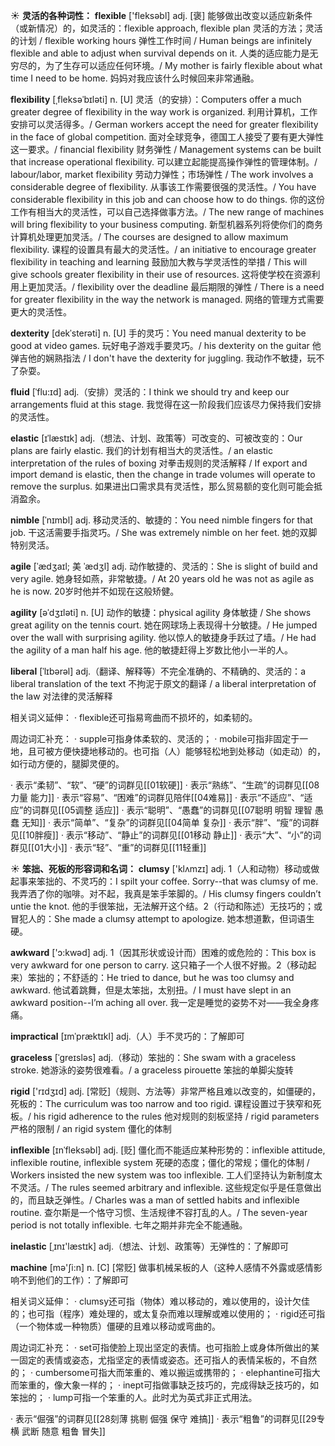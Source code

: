 ☀ <span class="category">**灵活的各种词性：**</span>
<span class="vocabulary">**flexible**</span> ['fleksəbl] 
<span class="definition">adj. [褒] 能够做出改变以适应新条件（或新情况）的，如灵活的：</span>flexible approach, flexible plan 灵活的方法；灵活的计划 / flexible working hours 弹性工作时间 / Human beings are infinitely flexible and able to adjust when survival depends on it. 人类的适应能力是无穷尽的，为了生存可以适应任何环境。/ My mother is fairly flexible about what time I need to be home. 妈妈对我应该什么时候回来非常通融。
                      
<span class="vocabulary">**flexibility**</span> [ˌfleksəˈbɪləti]
<span class="definition">n. [U] 灵活（的安排）：</span>Computers offer a much greater degree of flexibility in the way work is organized. 利用计算机，工作安排可以灵活得多。/ German workers accept the need for greater flexibility in the face of global competition. 面对全球竞争，德国工人接受了要有更大弹性这一要求。/ financial flexibility 财务弹性 / Management systems can be built that increase operational flexibility. 可以建立起能提高操作弹性的管理体制。/ labour/labor, market flexibility 劳动力弹性；市场弹性 / The work involves a considerable degree of flexibility. 从事该工作需要很强的灵活性。/ You have considerable flexibility in this job and can choose how to do things. 你的这份工作有相当大的灵活性，可以自己选择做事方法。/ The new range of machines will bring flexibility to your business computing. 新型机器系列将使你们的商务计算机处理更加灵活。/ The courses are designed to allow maximum flexibility. 课程的设置具有最大的灵活性。/ an initiative to encourage greater flexibility in teaching and learning 鼓励加大教与学灵活性的举措 / This will give schools greater flexibility in their use of resources. 这将使学校在资源利用上更加灵活。/ flexibility over the deadline 最后期限的弹性 / There is a need for greater flexibility in the way the network is managed. 网络的管理方式需要更大的灵活性。
                      
<span class="vocabulary">**dexterity**</span> [dekˈsterəti]
<span class="definition">n. [U] 手的灵巧：</span>You need manual dexterity to be good at video games. 玩好电子游戏手要灵巧。/ his dexterity on the guitar 他弹吉他的娴熟指法 / I don't have the dexterity for juggling. 我动作不敏捷，玩不了杂耍。

<span class="vocabulary">**fluid**</span> [ˈflu:ɪd]
<span class="definition">adj.（安排）灵活的：</span>I think we should try and keep our arrangements fluid at this stage. 我觉得在这一阶段我们应该尽力保持我们安排的灵活性。

<span class="vocabulary">**elastic**</span> [ɪˈlæstɪk]
<span class="definition">adj.（想法、计划、政策等）可改变的、可被改变的：</span>Our plans are fairly elastic. 我们的计划有相当大的灵活性。/ an elastic interpretation of the rules of boxing 对拳击规则的灵活解释 / If export and import demand is elastic, then the change in trade volumes will operate to remove the surplus. 如果进出口需求具有灵活性，那么贸易额的变化则可能会抵消盈余。
           
<span class="vocabulary">**nimble**</span> [ˈnɪmbl]
<span class="definition">adj. 移动灵活的、敏捷的：</span>You need nimble fingers for that job. 干这活需要手指灵巧。/ She was extremely nimble on her feet. 她的双脚特别灵活。           
           
<span class="vocabulary">**agile**</span> [ˈædʒaɪl; 美 ˈædʒl]
<span class="definition">adj. 动作敏捷的、灵活的：</span>She is slight of build and very agile. 她身轻如燕，非常敏捷。/ At 20 years old he was not as agile as he is now. 20岁时他并不如现在这般矫健。

<span class="vocabulary">**agility**</span> [əˈdʒɪləti]
<span class="definition">n. [U] 动作的敏捷：</span>physical agility 身体敏捷 / She shows great agility on the tennis court. 她在网球场上表现得十分敏捷。/ He jumped over the wall with surprising agility. 他以惊人的敏捷身手跃过了墙。/ He had the agility of a man half his age. 他的敏捷赶得上岁数比他小一半的人。
           
<span class="vocabulary">**liberal**</span> [ˈlɪbərəl]
<span class="definition">adj.（翻译、解释等）不完全准确的、不精确的、灵活的：</span>a liberal translation of the text 不拘泥于原文的翻译 / a liberal interpretation of the law 对法律的灵活解释

相关词义延伸：
· flexible还可指易弯曲而不损坏的，如柔韧的。

周边词汇补充：
· supple可指身体柔软的、灵活的；
· mobile可指非固定于一地，且可被方便快捷地移动的。也可指（人）能够轻松地到处移动（如走动）的，如行动方便的，腿脚灵便的。

· 表示“柔韧”、“软”、“硬”的词群见[[01软硬]]
· 表示“熟练”、“生疏”的词群见[[08力量 能力]]
· 表示“容易”、“困难”的词群见陪伴[[04难易]]
· 表示“不适应”、“适应”的词群见[[05调整 适应]]
· 表示“聪明”、“愚蠢”的词群见[[07聪明 明智 理智 愚蠢 无知]]
· 表示“简单”、“复杂”的词群见[[04简单 复杂]]
· 表示“胖”、“瘦”的词群见[[10胖瘦]]
· 表示“移动”、“静止”的词群见[[01移动 静止]]
· 表示“大”、“小”的词群见[[01大小]]
· 表示“轻”、“重”的词群见[[11轻重]]

☀ <span class="category">**笨拙、死板的形容词和名词：**</span>
<span class="vocabulary">**clumsy**</span> ['klʌmzɪ] 
<span class="definition">adj. 1（人和动物）移动或做起事来笨拙的、不灵巧的：</span>I spilt your coffee. Sorry--that was clumsy of me. 我弄洒了你的咖啡。对不起，我真是笨手笨脚的。/ His clumsy fingers couldn’t untie the knot. 他的手很笨拙，无法解开这个结。<span class="definition">2（行动和陈述）无技巧的；或冒犯人的：</span>She made a clumsy attempt to apologize. 她本想道歉，但词语生硬。

<span class="vocabulary">**awkward**</span> ['ɔ:kwəd] 
<span class="definition">adj. 1（因其形状或设计而）困难的或危险的：</span>This box is very awkward for one person to carry. 这只箱子一个人很不好搬。<span class="definition">2（移动起来）笨拙的；不舒适的：</span>He tried to dance, but he was too clumsy and awkward. 他试着跳舞，但是太笨拙，太别扭。/ I must have slept in an awkward position--I’m aching all over. 我一定是睡觉的姿势不对——我全身疼痛。
            
<span class="vocabulary">**impractical**</span> [ɪmˈpræktɪkl]
<span class="definition">adj.（人）手不灵巧的：</span>了解即可          

<span class="vocabulary">**graceless**</span> [ˈgreɪsləs]
<span class="definition">adj.（移动）笨拙的：</span>She swam with a graceless stroke. 她游泳的姿势很难看。/ a graceless pirouette 笨拙的单脚尖旋转

<span class="vocabulary">**rigid**</span> ['rɪdӡɪd] 
<span class="definition">adj. [常贬]（规则、方法等）非常严格且难以改变的，如僵硬的，死板的：</span>The curriculum was too narrow and too rigid. 课程设置过于狭窄和死板。/ his rigid adherence to the rules 他对规则的刻板坚持 / rigid parameters 严格的限制 / an rigid system 僵化的体制
           
<span class="vocabulary">**inflexible**</span> [ɪnˈfleksəbl]
<span class="definition">adj. [贬] 僵化而不能适应某种形势的：</span>inflexible attitude, inflexible routine, inflexible system 死硬的态度；僵化的常规；僵化的体制 / Workers insisted the new system was too inflexible. 工人们坚持认为新制度太不灵活。/ The rules seemed arbitrary and inflexible. 这些规定似乎是任意做出的，而且缺乏弹性。/ Charles was a man of settled habits and inflexible routine. 查尔斯是一个恪守习惯、生活规律不容打乱的人。/ The seven-year period is not totally inflexible. 七年之期并非完全不能通融。
           
<span class="vocabulary">**inelastic**</span> [ˌɪnɪ'læstɪk]
<span class="definition">adj.（想法、计划、政策等）无弹性的：</span>了解即可

<span class="vocabulary">**machine**</span> [mə'ʃi:n] 
<span class="definition">n. [C] [常贬] 做事机械呆板的人（这种人感情不外露或感情影响不到他们的工作）：</span>了解即可

相关词义延伸：
· clumsy还可指（物体）难以移动的，难以使用的，设计欠佳的；也可指（程序）难处理的，或太复杂而难以理解或难以使用的；
· rigid还可指（一个物体或一种物质）僵硬的且难以移动或弯曲的。

周边词汇补充：
· set可指使脸上现出坚定的表情。也可指脸上或身体所做出的某一固定的表情或姿态，尤指坚定的表情或姿态。还可指人的表情呆板的，不自然的；
· cumbersome可指大而笨重的、难以搬运或携带的；
· elephantine可指大而笨重的，像大象一样的；
· inept可指做事缺乏技巧的，完成得缺乏技巧的，如笨拙的；
· lump可指一个笨重的人。此时尤为英式非正式用法。

· 表示“倔强”的词群见[[28刻薄 挑剔 倔强 保守 难搞]]
· 表示“粗鲁”的词群见[[29专横 武断 随意 粗鲁 冒失]]
